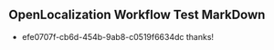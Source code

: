 ## OpenLocalization Workflow Test MarkDown
* efe0707f-cb6d-454b-9ab8-c0519f6634dc thanks!

<!--HONumber=Jul16_HO4-->


